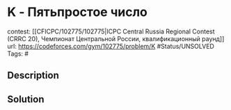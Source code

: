# K - Пятьпростое число

contest: [[CFICPC/102775/102775|ICPC Central Russia Regional Contest (CRRC 20), Чемпионат Центральной России, квалификационный раунд]]
url: https://codeforces.com/gym/102775/problem/K
#Status/UNSOLVED
Tags: #

## Description

## Solution

